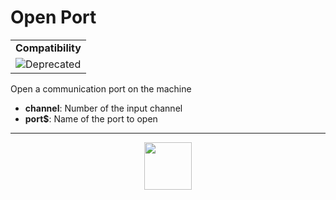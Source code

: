 # Open Port
<table><tr><td colspan="1"><b>Compatibility</b></td></tr><tr><td><img src="https://drive.google.com/uc?export=view&id=131lt1ncUlIYi8SjiyVe6qY1svKetOr2F" valign="center" all="Deprecated" title="Deprecated" /></td></tr></table>

Open a communication port on the machine
- **channel**: Number of the input channel
- **port&dollar;**: Name of the port to open
---
<p align="center"><img valign="middle" width="76px" src="https://drive.google.com/uc?export=view&id=1c2KO0LJpvMS9X9CAGV6dOfciR7OWhdKA" /></p>
